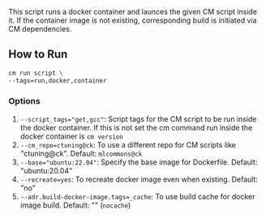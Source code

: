 This script runs a docker container and launces the given CM script inside it. 
If the container image is not existing, corresponding build is initiated via CM dependencies.

## How to Run
```bash
cm run script \
--tags=run,docker,container
```
### Options
1. `--script_tags="get,gcc"`: Script tags for the CM script to be run inside the docker container. 
    If this is not set the cm command run inside the docker container is `cm version`
2. `--cm_repo=ctuning@ck`: To use a different repo for CM scripts like "ctuning@ck". Default: `mlcommons@ck`
3. `--base="ubuntu:22.04"`: Specify the base image for Dockerfile. Default: "ubuntu:20.04" 
4. `--recreate=yes`: To recreate docker image even when existing. Default: "no"
5. `--adr.build-docker-image.tags=_cache`: To use build cache for docker image build. Default: "" (`nocache`)
